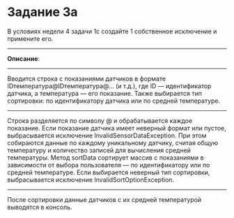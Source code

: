 # Задание 3a
В условиях недели 4 задачи 1c создайте 1 собственное исключение и примените его.
***
**Описание**:
***
Вводится строка с показаниями датчиков в формате IDтемпература@IDтемпература@... (и т.д.), где ID — идентификатор датчика, а температура — его показание. Также выбирается тип сортировки: по идентификатору датчика или по средней температуре.
***
Строка разделяется по символу @ и обрабатывается каждое показание. Если показание датчика имеет неверный формат или пустое, выбрасывается исключение InvalidSensorDataException. При этом собираются данные по каждому уникальному датчику, считая общую температуру и количество записей для вычисления средней температуры.
Метод sortData сортирует массив с показаниями в зависимости от выбора пользователя — по идентификатору или по средней температуре. Если выбирается неверный тип сортировки, выбрасывается исключение InvalidSortOptionException.
***
После сортировки данные датчиков с их средней температурой выводятся в консоль.